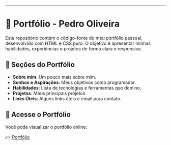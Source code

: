 ---

# 💼 Portfólio - Pedro Oliveira

Este repositório contém o código-fonte do meu portfólio pessoal, desenvolvido com HTML e CSS puro. O objetivo é apresentar minhas habilidades, experiências e projetos de forma clara e responsiva.

## 📄 Seções do Portfólio

- **Sobre mim**: Um pouco mais sobre mim.
- **Sonhos e Aspirações**: Meus objetivos como programador.
- **Habilidades**: Lista de tecnologias e ferramentas que domino.
- **Projetos**: Meus principais projetos.
- **Links Úteis**: Alguns links úteis e email para contato.

## 🔗 Acesse o Portfólio

Você pode visualizar o portfólio online:

👉 [Portfólio]()
